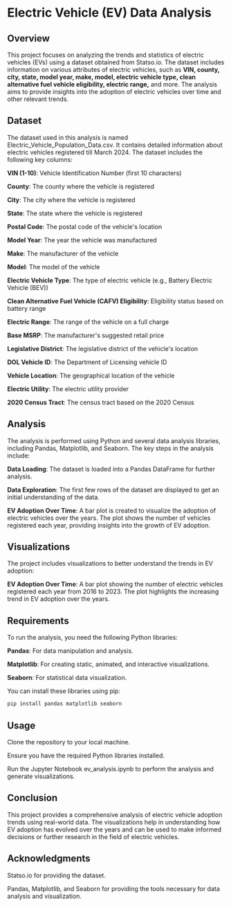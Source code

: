 
# Electric Vehicle (EV) Data Analysis

## Overview


This project focuses on analyzing the trends and statistics of electric vehicles (EVs) using a dataset obtained from Statso.io. The dataset includes information on various attributes of electric vehicles, such as **VIN, county, city, state, model year, make, model, electric vehicle type, clean alternative fuel vehicle eligibility, electric range,** and more. The analysis aims to provide insights into the adoption of electric vehicles over time and other relevant trends.

  

## Dataset

  

The dataset used in this analysis is named Electric_Vehicle_Population_Data.csv. It contains detailed information about electric vehicles registered till March 2024. The dataset includes the following key columns:

  

**VIN (1-10)**: Vehicle Identification Number (first 10 characters)

**County**: The county where the vehicle is registered

**City**: The city where the vehicle is registered

**State**: The state where the vehicle is registered

**Postal Code**: The postal code of the vehicle's location

**Model Year**: The year the vehicle was manufactured

**Make**: The manufacturer of the vehicle

**Model**: The model of the vehicle

**Electric Vehicle Type**: The type of electric vehicle (e.g., Battery Electric Vehicle (BEV))

**Clean Alternative Fuel Vehicle (CAFV) Eligibility**: Eligibility status based on battery range

**Electric Range**: The range of the vehicle on a full charge

**Base MSRP**: The manufacturer's suggested retail price

**Legislative District**: The legislative district of the vehicle's location

**DOL Vehicle ID**: The Department of Licensing vehicle ID

**Vehicle Location**: The geographical location of the vehicle

**Electric Utility**: The electric utility provider

**2020 Census Tract**: The census tract based on the 2020 Census

## Analysis


The analysis is performed using Python and several data analysis libraries, including Pandas, Matplotlib, and Seaborn. The key steps in the analysis include:

  

**Data Loading**: The dataset is loaded into a Pandas DataFrame for further analysis.

**Data Exploration**: The first few rows of the dataset are displayed to get an initial understanding of the data.

**EV Adoption Over Time**: A bar plot is created to visualize the adoption of electric vehicles over the years. The plot shows the number of vehicles registered each year, providing insights into the growth of EV adoption.

## Visualizations

  

The project includes visualizations to better understand the trends in EV adoption:

  

**EV Adoption Over Time**: A bar plot showing the number of electric vehicles registered each year from 2016 to 2023. The plot highlights the increasing trend in EV adoption over the years.

## Requirements

  

To run the analysis, you need the following Python libraries:

  

**Pandas**: For data manipulation and analysis.

**Matplotlib**: For creating static, animated, and interactive visualizations.

**Seaborn**: For statistical data visualization.

You can install these libraries using pip:
```bash
pip install pandas matplotlib seaborn
```

## Usage


Clone the repository to your local machine.

Ensure you have the required Python libraries installed.

Run the Jupyter Notebook ev_analysis.ipynb to perform the analysis and generate visualizations.

## Conclusion

  

This project provides a comprehensive analysis of electric vehicle adoption trends using real-world data. The visualizations help in understanding how EV adoption has evolved over the years and can be used to make informed decisions or further research in the field of electric vehicles.

## Acknowledgments

Statso.io for providing the dataset.

Pandas, Matplotlib, and Seaborn for providing the tools necessary for data analysis and visualization.
